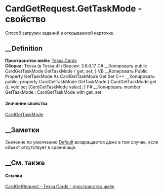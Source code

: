 # CardGetRequest.GetTaskMode - свойство
Способ загрузки заданий в открываемой карточке.
## __Definition
 **Пространство имён:** [Tessa.Cards](N_Tessa_Cards.htm)  
 **Сборка:** Tessa (в Tessa.dll) Версия: 3.6.0.17
C# __Копировать
     public CardGetTaskMode GetTaskMode { get; set; }
VB __Копировать
     Public Property GetTaskMode As CardGetTaskMode
    	Get
    	Set
C++ __Копировать
     public:
    property CardGetTaskMode GetTaskMode {
    	CardGetTaskMode get ();
    	void set (CardGetTaskMode value);
    }
F# __Копировать
     member GetTaskMode : CardGetTaskMode with get, set
#### Значение свойства
[CardGetTaskMode](T_Tessa_Cards_CardGetTaskMode.htm)
##  __Заметки
Значение по умолчанию [Default](T_Tessa_Cards_CardGetTaskMode.htm)
возвращается даже в том случае, если объект отсутствует в хранилище.
## __См. также
#### Ссылки
[CardGetRequest - ](T_Tessa_Cards_CardGetRequest.htm)
[Tessa.Cards - пространство имён](N_Tessa_Cards.htm)
